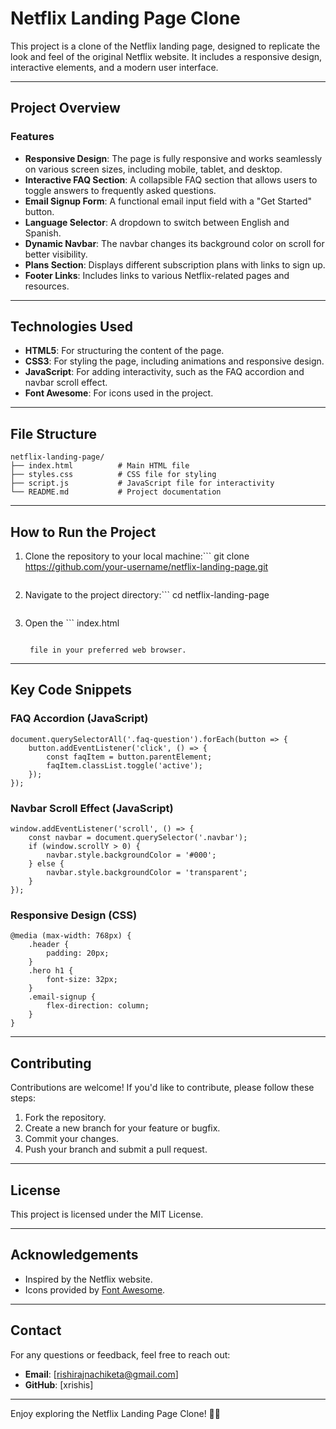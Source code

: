# Netflix Landing Page Clone

This project is a clone of the Netflix landing page, designed to replicate the look and feel of the original Netflix website. It includes a responsive design, interactive elements, and a modern user interface.

---

## **Project Overview**

### **Features**

- **Responsive Design**: The page is fully responsive and works seamlessly on various screen sizes, including mobile, tablet, and desktop.
- **Interactive FAQ Section**: A collapsible FAQ section that allows users to toggle answers to frequently asked questions.
- **Email Signup Form**: A functional email input field with a "Get Started" button.
- **Language Selector**: A dropdown to switch between English and Spanish.
- **Dynamic Navbar**: The navbar changes its background color on scroll for better visibility.
- **Plans Section**: Displays different subscription plans with links to sign up.
- **Footer Links**: Includes links to various Netflix-related pages and resources.

---

## **Technologies Used**

- **HTML5**: For structuring the content of the page.
- **CSS3**: For styling the page, including animations and responsive design.
- **JavaScript**: For adding interactivity, such as the FAQ accordion and navbar scroll effect.
- **Font Awesome**: For icons used in the project.

---

## **File Structure**

```
netflix-landing-page/
├── index.html          # Main HTML file
├── styles.css          # CSS file for styling
├── script.js           # JavaScript file for interactivity
└── README.md           # Project documentation
```

---

## **How to Run the Project**

1. Clone the repository to your local machine:```
   git clone https://github.com/your-username/netflix-landing-page.git
   
   ```
2. Navigate to the project directory:```
   cd netflix-landing-page
   
   ```
3. Open the ```
   index.html
   ```

    file in your preferred web browser.

---

## **Key Code Snippets**

### **FAQ Accordion (JavaScript)**

```
document.querySelectorAll('.faq-question').forEach(button => {
    button.addEventListener('click', () => {
        const faqItem = button.parentElement;
        faqItem.classList.toggle('active');
    });
});
```

### **Navbar Scroll Effect (JavaScript)**

```
window.addEventListener('scroll', () => {
    const navbar = document.querySelector('.navbar');
    if (window.scrollY > 0) {
        navbar.style.backgroundColor = '#000';
    } else {
        navbar.style.backgroundColor = 'transparent';
    }
});
```

### **Responsive Design (CSS)**

```
@media (max-width: 768px) {
    .header {
        padding: 20px;
    }
    .hero h1 {
        font-size: 32px;
    }
    .email-signup {
        flex-direction: column;
    }
}
```

---

## **Contributing**

Contributions are welcome! If you'd like to contribute, please follow these steps:

1. Fork the repository.
2. Create a new branch for your feature or bugfix.
3. Commit your changes.
4. Push your branch and submit a pull request.

---

## **License**

This project is licensed under the MIT License.

---

## **Acknowledgements**

- Inspired by the Netflix website.
- Icons provided by [Font Awesome](https://fontawesome.com/).

---

## **Contact**

For any questions or feedback, feel free to reach out:

- **Email**: [rishirajnachiketa@gmail.com]
- **GitHub**: [xrishis]

---

Enjoy exploring the Netflix Landing Page Clone! 🎥🍿

